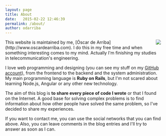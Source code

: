 ```yaml
---
layout: page
title: About
date:   2015-02-22 12:46:39
permalink: /about/
author: odarriba
---
```


<img style="float: right" src="{{ site.url }}/assets/about.jpg">
This website is maintained by me, [Óscar de Arriba](http://www.oscardearriba.com). I do this in my free time and when something interesting comes to my mind. Actually I'm finishing my studies in telecommunication's engineering.

I love web programming and designing (you can see my stuff on my [GitHub account](github.com/odarriba)), from the frontend to the backend and the system administration. My main programming language is **Ruby on Rails**, but I'm not scared about learning Node.js, Angular or any other new technology.

The aim of this blog is **to share every piece of code I wrote** or that I found on the Internet. A good base for solving complex problems is to find information about how other people have solved the same problem, so I've decided to share my experiences.

If you want to contact me, you can use the social networks that you can find above. Also, you can leave comments in the blog entries and I'll try to answer as soon as I can.
